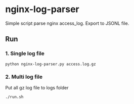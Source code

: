 # nginx-log-parser
Simple script parse nginx access_log. Export to JSONL file.

## Run

### 1. Single log file
```shell script
python nginx-log-parser.py access.log.gz
```

### 2. Multi log file
Put all gz log file to logs folder
```shell script
./run.sh
```

